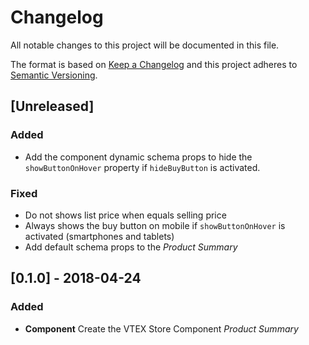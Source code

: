 # Changelog

All notable changes to this project will be documented in this file.

The format is based on [Keep a Changelog](http://keepachangelog.com/en/1.0.0/)
and this project adheres to [Semantic Versioning](http://semver.org/spec/v2.0.0.html).

## [Unreleased]

### Added

* Add the component dynamic schema props to hide the `showButtonOnHover` property if `hideBuyButton` is activated.

### Fixed

* Do not shows list price when equals selling price
* Always shows the buy button on mobile if `showButtonOnHover` is activated (smartphones and tablets)
* Add default schema props to the _Product Summary_

## [0.1.0] - 2018-04-24

### Added

* **Component** Create the VTEX Store Component _Product Summary_

